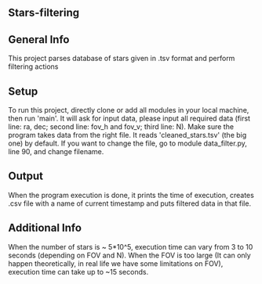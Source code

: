 ## Stars-filtering
## General Info
This project parses database of stars given in .tsv format and perform filtering actions
## Setup
To run this project, directly clone or add all modules in your local machine, then run 'main'.
It will ask for input data, please input all required data (first line: ra, dec; second line: fov_h and fov_v; third line: N).
Make sure the program takes data from the right file. It reads 'cleaned_stars.tsv' (the big one) by default. If you want to change the file, go to module data_filter.py, line 90, and change filename. 
## Output
When the program execution is done, it prints the time of execution, creates .csv file with a name of current timestamp and puts filtered data in that file.
## Additional Info
When the number of stars is ~ 5*10^5, execution time can vary from 3 to 10 seconds (depending on FOV and N). When the FOV is too large (It can only happen theoretically, in real life we have some limitations on FOV), execution time can take up to ~15 seconds.
